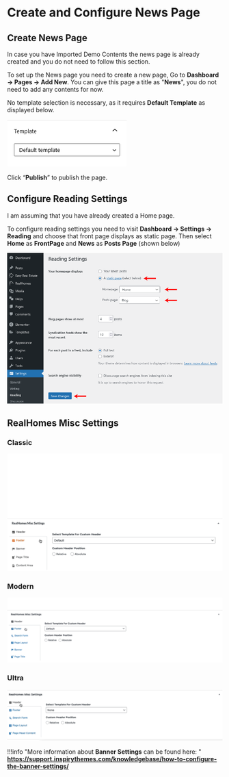 # Create and Configure News Page

## Create News Page

In case you have Imported Demo Contents the news page is already created and you do not need to follow this section.

To set up the News page you need to create a new page, Go to **Dashboard → Pages → Add New**. You can give this page a title as "**News**", you do not need to add any contents for now.

No template selection is necessary, as it requires **Default Template** as displayed below.

![Create News Page](images/news-page/create-news-page.png)

Click “**Publish**” to publish the page.

## Configure Reading Settings

I am assuming that you have already created a Home page.

To configure reading settings you need to visit **Dashboard → Settings → Reading** and choose that front page displays as static page. Then select **Home** as **FrontPage** and **News** as **Posts Page** (shown below)

![Configure Reading Settings](images/import-demo/home-and-blog-settings.png)
## RealHomes Misc Settings 

### **Classic**
![RealHomes Misc Settings - Classic](images/create-pages/banner-spacing-classic.gif)

### **Modern**
![RealHomes Misc Settings - Modern](images/create-pages/modern-banner-spacing-full.gif)

### **Ultra**
![RealHomes Misc Settings - Ultra](images/create-pages/ultra-banner-spacing-full.gif)

!!!info "More information about **Banner Settings** can be found here: "
    **https://support.inspirythemes.com/knowledgebase/how-to-configure-the-banner-settings/**